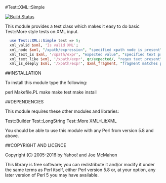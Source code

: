 #Test::XML::Simple

[![Build Status](https://travis-ci.org/joemcmahon/test-xml-simple.svg?branch=master)](https://travis-ci.org/joemcmahon/test-xml-simple)

This module provides a test class which makes it easy to do basic
Test::More style tests on XML input.

```perl
  use Test::XML::Simple test => 5;
  xml_valid $xml, 'Is valid XML';
  xml_node $xml, "/xpath/expression", "specified xpath node is present";
  xml_text_is $xml, '/xpath/expr', "expected value", "specified text present";
  xml_text_like $xml, '/xpath/expr', qr/expected/, "regex text present";
  xml_is_deeply $xml, '/xpath/expr', $xml_fragment, "fragment matches path";
```

##INSTALLATION

To install this module type the following:

   perl Makefile.PL
   make
   make test
   make install

##DEPENDENCIES

This module requires these other modules and libraries:

  Test::Builder
  Test::LongString
  Test::More
  XML::LibXML

You should be able to use this module with any Perl from version 5.8 and above.

##COPYRIGHT AND LICENCE

Copyright (C) 2005-2016 by Yahoo! and Joe McMahon

This library is free software; you can redistribute it and/or modify
it under the same terms as Perl itself, either Perl version 5.8 or,
at your option, any later version of Perl 5 you may have available.
